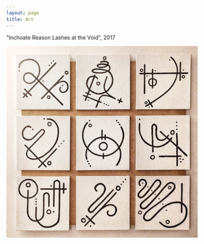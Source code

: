 ```yaml
---
layout: page
title: Art
---
```



"Inchoate Reason Lashes at the Void", 2017

!["Inchoate Reason Lashes at the Void", 2017](/images/art/inchoatereason.jpg "'Inchoate Reason Lashes at the Void', 2017")